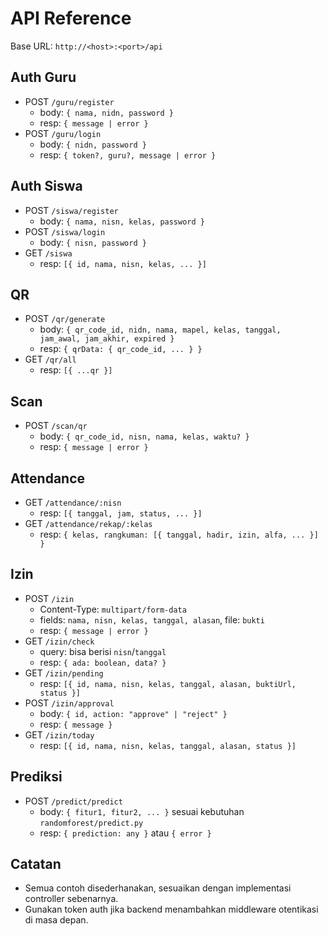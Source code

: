 # API Reference

Base URL: `http://<host>:<port>/api`

## Auth Guru
- POST `/guru/register`
  - body: `{ nama, nidn, password }`
  - resp: `{ message | error }`
- POST `/guru/login`
  - body: `{ nidn, password }`
  - resp: `{ token?, guru?, message | error }`

## Auth Siswa
- POST `/siswa/register`
  - body: `{ nama, nisn, kelas, password }`
- POST `/siswa/login`
  - body: `{ nisn, password }`
- GET `/siswa`
  - resp: `[{ id, nama, nisn, kelas, ... }]`

## QR
- POST `/qr/generate`
  - body: `{ qr_code_id, nidn, nama, mapel, kelas, tanggal, jam_awal, jam_akhir, expired }`
  - resp: `{ qrData: { qr_code_id, ... } }`
- GET `/qr/all`
  - resp: `[{ ...qr }]`

## Scan
- POST `/scan/qr`
  - body: `{ qr_code_id, nisn, nama, kelas, waktu? }`
  - resp: `{ message | error }`

## Attendance
- GET `/attendance/:nisn`
  - resp: `[{ tanggal, jam, status, ... }]`
- GET `/attendance/rekap/:kelas`
  - resp: `{ kelas, rangkuman: [{ tanggal, hadir, izin, alfa, ... }] }`

## Izin
- POST `/izin`
  - Content-Type: `multipart/form-data`
  - fields: `nama, nisn, kelas, tanggal, alasan`, file: `bukti`
  - resp: `{ message | error }`
- GET `/izin/check`
  - query: bisa berisi `nisn`/`tanggal`
  - resp: `{ ada: boolean, data? }`
- GET `/izin/pending`
  - resp: `[{ id, nama, nisn, kelas, tanggal, alasan, buktiUrl, status }]`
- POST `/izin/approval`
  - body: `{ id, action: "approve" | "reject" }`
  - resp: `{ message }`
- GET `/izin/today`
  - resp: `[{ id, nama, nisn, kelas, tanggal, alasan, status }]`

## Prediksi
- POST `/predict/predict`
  - body: `{ fitur1, fitur2, ... }` sesuai kebutuhan `randomforest/predict.py`
  - resp: `{ prediction: any }` atau `{ error }`

## Catatan
- Semua contoh disederhanakan, sesuaikan dengan implementasi controller sebenarnya.
- Gunakan token auth jika backend menambahkan middleware otentikasi di masa depan.

